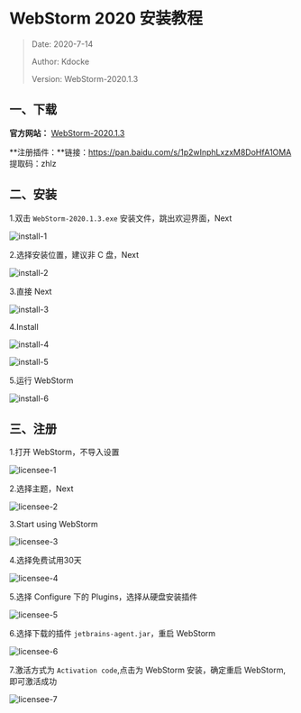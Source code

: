 # WebStorm 2020 安装教程

> Date: 2020-7-14
>
> Author: Kdocke
>
> Version: WebStorm-2020.1.3

## 一、下载

**官方网站：** [WebStorm-2020.1.3](https://www.jetbrains.com/webstorm/)

**注册插件：**链接：https://pan.baidu.com/s/1p2wInphLxzxM8DoHfA1OMA 提取码：zhlz

## 二、安装

1.双击 `WebStorm-2020.1.3.exe` 安装文件，跳出欢迎界面，Next

![install-1](https://raw.githubusercontent.com/Kdocke/MyDocumentImg/master/MyKnowledgeBase/Tutorial/WebStorm2020安装教程/install-1.png)

2.选择安装位置，建议非 C 盘，Next

![install-2](https://raw.githubusercontent.com/Kdocke/MyDocumentImg/master/MyKnowledgeBase/Tutorial/WebStorm2020安装教程/install-2.png)

3.直接 Next

![install-3](https://raw.githubusercontent.com/Kdocke/MyDocumentImg/master/MyKnowledgeBase/Tutorial/WebStorm2020安装教程/install-3.png)

4.Install

![install-4](https://raw.githubusercontent.com/Kdocke/MyDocumentImg/master/MyKnowledgeBase/Tutorial/WebStorm2020安装教程/install-4.png)

![install-5](https://raw.githubusercontent.com/Kdocke/MyDocumentImg/master/MyKnowledgeBase/Tutorial/WebStorm2020安装教程/install-5.png)

5.运行 WebStorm

![install-6](https://raw.githubusercontent.com/Kdocke/MyDocumentImg/master/MyKnowledgeBase/Tutorial/WebStorm2020安装教程/install-6.png)

## 三、注册

1.打开 WebStorm，不导入设置

![licensee-1](https://raw.githubusercontent.com/Kdocke/MyDocumentImg/master/MyKnowledgeBase/Tutorial/WebStorm2020安装教程/licensee-1.png)

2.选择主题，Next

![licensee-2](https://raw.githubusercontent.com/Kdocke/MyDocumentImg/master/MyKnowledgeBase/Tutorial/WebStorm2020安装教程/licensee-2.png)

3.Start using WebStorm

![licensee-3](https://raw.githubusercontent.com/Kdocke/MyDocumentImg/master/MyKnowledgeBase/Tutorial/WebStorm2020安装教程/licensee-3.png)

4.选择免费试用30天

![licensee-4](https://raw.githubusercontent.com/Kdocke/MyDocumentImg/master/MyKnowledgeBase/Tutorial/WebStorm2020安装教程/licensee-4.png)

5.选择 Configure 下的 Plugins，选择从硬盘安装插件

![licensee-5](https://raw.githubusercontent.com/Kdocke/MyDocumentImg/master/MyKnowledgeBase/Tutorial/WebStorm2020安装教程/licensee-5.png)

6.选择下载的插件 `jetbrains-agent.jar`，重启 WebStorm

![licensee-6](https://raw.githubusercontent.com/Kdocke/MyDocumentImg/master/MyKnowledgeBase/Tutorial/WebStorm2020安装教程/licensee-6.png)

7.激活方式为 `Activation code`,点击为 WebStorm 安装，确定重启 WebStorm,即可激活成功

![licensee-7](https://raw.githubusercontent.com/Kdocke/MyDocumentImg/master/MyKnowledgeBase/Tutorial/WebStorm2020安装教程/licensee-7.png)



